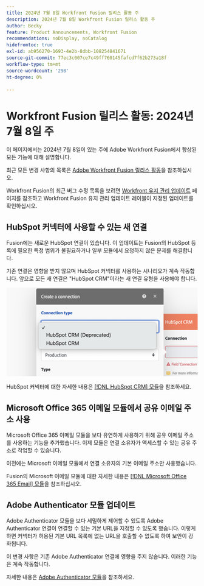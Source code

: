 ```yaml
---
title: 2024년 7월 8일 Workfront Fusion 릴리스 활동 주
description: 2024년 7월 8일 Workfront Fusion 릴리스 활동 주
author: Becky
feature: Product Announcements, Workfront Fusion
recommendations: noDisplay, noCatalog
hidefromtoc: true
exl-id: ab956270-1693-4e2b-8dbb-108254841671
source-git-commit: 77ec3c007ce7c49ff760145fafcd7f62b273a18f
workflow-type: tm+mt
source-wordcount: '298'
ht-degree: 0%

---
```


# Workfront Fusion 릴리스 활동: 2024년 7월 8일 주

이 페이지에서는 2024년 7월 8일이 있는 주에 Adobe Workfront Fusion에서 향상된 모든 기능에 대해 설명합니다.

최근 모든 변경 사항의 목록은 [Adobe Workfront Fusion 릴리스 활동](/help/workfront-fusion/fusion-product-releases/fusion-release-activity.md)을 참조하십시오.

Workfront Fusion의 최근 버그 수정 목록을 보려면 [Workfront 유지 관리 업데이트](https://experienceleague.adobe.com/docs/workfront-known-issues/releases/current-updates.html?lang=ko) 페이지를 참조하고 Workfront Fusion 유지 관리 업데이트 레이블이 지정된 업데이트를 확인하십시오.

## HubSpot 커넥터에 사용할 수 있는 새 연결

Fusion에는 새로운 HubSpot 연결이 있습니다. 이 업데이트는 Fusion의 HubSpot 등록에 필요한 특정 범위가 불필요하거나 일부 모듈에서 요청하지 않은 문제를 해결합니다.

기존 연결은 영향을 받지 않으며 HubSpot 커넥터를 사용하는 시나리오가 계속 작동합니다. 앞으로 모든 새 연결은 &quot;HubSpot CRM&quot;이라는 새 연결 유형을 사용해야 합니다.

![새 HubSpot 연결](/help/workfront-fusion/fusion-product-releases/assets/new-hubspot-connection.png)

HubSpot 커넥터에 대한 자세한 내용은 [[!DNL HubSpot CRM] 모듈](/help/workfront-fusion/references/apps-and-modules/third-party-connectors/hubspot-crm-modules.md)을 참조하세요.

## Microsoft Office 365 이메일 모듈에서 공유 이메일 주소 사용

Microsoft Office 365 이메일 모듈을 보다 유연하게 사용하기 위해 공유 이메일 주소를 사용하는 기능을 추가했습니다. 이제 모듈은 연결 소유자가 액세스할 수 있는 공유 주소로 작업할 수 있습니다.

이전에는 Microsoft 이메일 모듈에서 연결 소유자의 기본 이메일 주소만 사용했습니다.

Fusion의 Microsoft 이메일 모듈에 대한 자세한 내용은 [[!DNL Microsoft Office 365 Email] 모듈](/help/workfront-fusion/references/apps-and-modules/third-party-connectors/microsoft-365-email-modules.md)을 참조하십시오.

## Adobe Authenticator 모듈 업데이트

Adobe Authenticator 모듈을 보다 세밀하게 제어할 수 있도록 Adobe Authenticator 연결이 연결할 수 있는 기본 URL을 지정할 수 있도록 했습니다. 이렇게 하면 커넥터가 허용된 기본 URL 목록에 없는 URL을 호출할 수 없도록 하여 보안이 강화됩니다.

이 변경 사항은 기존 Adobe Authenticator 연결에 영향을 주지 않습니다. 이러한 기능은 계속 작동합니다.

자세한 내용은 [Adobe Authenticator 모듈](/help/workfront-fusion/references/apps-and-modules/adobe-connectors/adobe-authenticator-modules.md)을 참조하세요.
